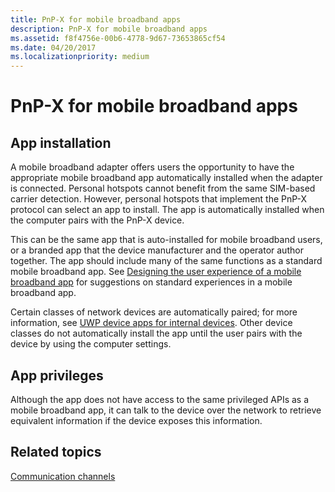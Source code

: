 ```yaml
---
title: PnP-X for mobile broadband apps
description: PnP-X for mobile broadband apps
ms.assetid: f8f4756e-00b6-4778-9d67-73653865cf54
ms.date: 04/20/2017
ms.localizationpriority: medium
---
```


# PnP-X for mobile broadband apps


## <span id="App_installation"></span><span id="app_installation"></span><span id="APP_INSTALLATION"></span>App installation


A mobile broadband adapter offers users the opportunity to have the appropriate mobile broadband app automatically installed when the adapter is connected. Personal hotspots cannot benefit from the same SIM-based carrier detection. However, personal hotspots that implement the PnP-X protocol can select an app to install. The app is automatically installed when the computer pairs with the PnP-X device.

This can be the same app that is auto-installed for mobile broadband users, or a branded app that the device manufacturer and the operator author together. The app should include many of the same functions as a standard mobile broadband app. See [Designing the user experience of a mobile broadband app](designing-the-user-experience-of-a-mobile-broadband-app.md) for suggestions on standard experiences in a mobile broadband app.

Certain classes of network devices are automatically paired; for more information, see [UWP device apps for internal devices](https://msdn.microsoft.com/library/windows/hardware/dn265152). Other device classes do not automatically install the app until the user pairs with the device by using the computer settings.

## <span id="App_privileges"></span><span id="app_privileges"></span><span id="APP_PRIVILEGES"></span>App privileges


Although the app does not have access to the same privileged APIs as a mobile broadband app, it can talk to the device over the network to retrieve equivalent information if the device exposes this information.

## <span id="related_topics"></span>Related topics


[Communication channels](communication-channels.md)

 

 






